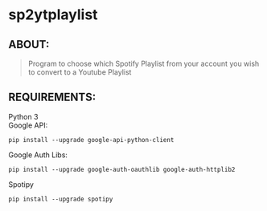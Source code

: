 # sp2ytplaylist

## ABOUT:
> Program to choose which Spotify Playlist from your account you wish to convert to a Youtube Playlist

## REQUIREMENTS:
Python 3  
Google API:
```
pip install --upgrade google-api-python-client
```
Google Auth Libs:
```
pip install --upgrade google-auth-oauthlib google-auth-httplib2
```
Spotipy
```
pip install --upgrade spotipy
```
